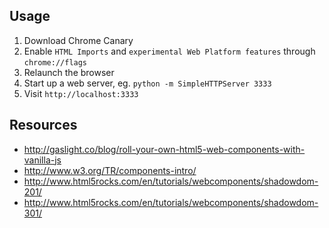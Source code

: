 ## Usage

1. Download Chrome Canary
2. Enable `HTML Imports` and `experimental Web Platform features` through `chrome://flags`
3. Relaunch the browser
4. Start up a web server, eg. `python -m SimpleHTTPServer 3333`
5. Visit `http://localhost:3333`

## Resources

* http://gaslight.co/blog/roll-your-own-html5-web-components-with-vanilla-js
* http://www.w3.org/TR/components-intro/
* http://www.html5rocks.com/en/tutorials/webcomponents/shadowdom-201/
* http://www.html5rocks.com/en/tutorials/webcomponents/shadowdom-301/
